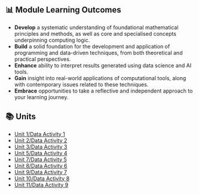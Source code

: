 ##  📊 Module Learning Outcomes

- **Develop** a systematic understanding of foundational mathematical principles and methods, as well as core and specialised concepts underpinning computing logic.
- **Build** a solid foundation for the development and application of programming and data-driven techniques, from both theoretical and practical perspectives.
- **Enhance** ability to interpret results generated using data science and AI tools.
- **Gain** insight into real-world applications of computational tools, along with contemporary issues related to these techniques.
- **Embrace** opportunities to take a reflective and independent approach to your learning journey.

## 📚 Units

- [Unit 1/Data Activity 1](https://sjackson-DS25.github.io/module%202/unit1.html)
- [Unit 2/Data Activity 2](https://sjackson-DS25.github.io/module%202/unit2.html)
- [Unit 3/Data Activity 3](https://sjackson-DS25.github.io/module%202/unit3.html)
- [Unit 5/Data Activity 4](https://sjackson-DS25.github.io/module%202/unit5.html)
- [Unit 7/Data Activity 5](https://sjackson-DS25.github.io/module%202/unit7.html)
- [Unit 8/Data Activity 6](https://sjackson-DS25.github.io/module%202/unit8.html)
- [Unit 9/Data Activity 7](https://sjackson-DS25.github.io/module%202/unit9.html)
- [Unit 10/Data Activity 8](https://sjackson-DS25.github.io/module%202/unit10.html)
- [Unit 11/Data Activity 9](https://sjackson-DS25.github.io/module%202/unit11.html)
